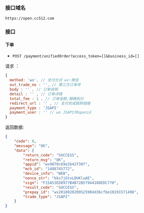 ### 接口域名
`https://open.cc512.com`

### 接口

#### 下单
+ `POST /payment/unifiedOrder?access_token=[]&business_id=[]`

请求 ：
```js
{
  method: 'wx', // 支付方式 wx:微信
  out_trade_no : '', // 第三方订单号
  body : '' , // 订单说明
  detail : '' , // 订单详情
  total_fee : 1 , // 订单金额,精确到分
  redirect_url : '' , // 支付完成跳转链接
  payment_type : 'JSAPI'
  payment_user : '' // wx JSAPI传openid
}
```

返回数据:
```json
{
    "code": 0,
    "message": "OK",
    "data": {
        "return_code": "SUCCESS",
        "return_msg": "OK",
        "appid": "wx9070c69e2b42f307",
        "mch_id": "1488745772",
        "device_info": "WEB",
        "nonce_str": "kks7jGtvLDUKluAE",
        "sign": "F15A53ED8977B4B72B5794418DEDC770",
        "result_code": "SUCCESS",
        "prepay_id": "wx2018020209525904d36cfbe10191571498",
        "trade_type": "JSAPI"
    }
}
```